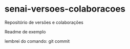 # senai-versoes-colaboracoes
Repositório de versões e colaborações

Readme de exemplo

lembrei do comando: git commit